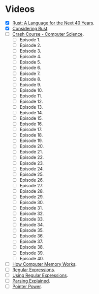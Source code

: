 # Videos

- [x] [Rust: A Language for the Next 40 Years](https://www.invidio.us/watch?v=A3AdN7U24iU).
- [x] [Considering Rust](https://www.invidio.us/watch?v=DnT-LUQgc7s).
- [ ] [Crash Course - Computer Science](https://www.invidio.us/playlist?list=PL8dPuuaLjXtNlUrzyH5r6jN9ulIgZBpdo).
  - [ ] Episode 1.
  - [ ] Episode 2.
  - [ ] Episode 3.
  - [ ] Episode 4.
  - [ ] Episode 5.
  - [ ] Episode 6.
  - [ ] Episode 7.
  - [ ] Episode 8.
  - [ ] Episode 9.
  - [ ] Episode 10.
  - [ ] Episode 11.
  - [ ] Episode 12.
  - [ ] Episode 13.
  - [ ] Episode 14.
  - [ ] Episode 15.
  - [ ] Episode 16.
  - [ ] Episode 17.
  - [ ] Episode 18.
  - [ ] Episode 19.
  - [ ] Episode 20.
  - [ ] Episode 21.
  - [ ] Episode 22.
  - [ ] Episode 23.
  - [ ] Episode 24.
  - [ ] Episode 25.
  - [ ] Episode 26.
  - [ ] Episode 27.
  - [ ] Episode 28.
  - [ ] Episode 29.
  - [ ] Episode 30.
  - [ ] Episode 31.
  - [ ] Episode 32.
  - [ ] Episode 33.
  - [ ] Episode 34.
  - [ ] Episode 35.
  - [ ] Episode 36.
  - [ ] Episode 37.
  - [ ] Episode 38.
  - [ ] Episode 39.
  - [ ] Episode 40.
- [ ] [How Computer Memory Works](https://www.invidio.us/watch?v=XETZoRYdtkw).
- [ ] [Regular Expressions](https://www.invidio.us/watch?v=528Jc3q86F8).
- [ ] [Using Regular Expressions](https://www.invidio.us/watch?v=6gddK-cOxYc).
- [ ] [Parsing Explained](https://www.invidio.us/watch?v=bxpc9Pp5pZM).
- [ ] [Pointer Power](https://www.invidio.us/watch?v=t5NszbIerYc).
